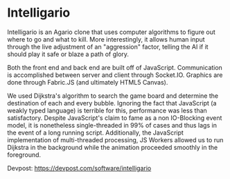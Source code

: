 # Intelligario

Intelligario is an Agario clone that uses computer algorithms to figure out where to go and what to kill. More interestingly, it allows human input through the live adjustment of an "aggression" factor, telling the AI if it should play it safe or blaze a path of glory.

Both the front end and back end are built off of JavaScript. Communication is accomplished between server and client through Socket.IO. Graphics are done through Fabric.JS (and ultimately HTML5 Canvas).

We used Dijkstra's algorithm to search the game board and determine the destination of each and every bubble. Ignoring the fact that JavaScript (a weakly typed language) is terrible for this, performance was less than satisfactory. Despite JavaScript's claim to fame as a non IO-Blocking event model, it is nonetheless single-threaded in 99% of cases and thus lags in the event of a long running script. Additionally, the JavaScript implementation of multi-threaded processing, JS Workers allowed us to run Dijkstra in the background while the animation proceeded smoothly in the foreground.

Devpost: https://devpost.com/software/intelligario
